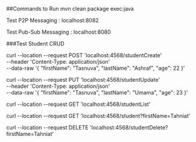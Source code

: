 

##Commands to Run
mvn clean package exec:java <br/>

Test P2P Messaging : localhost:8082 <br/>

Test Pub-Sub Messaging : localhost:8080 <br/>

###Test Student CRUD

curl --location --request POST 'localhost:4568/studentCreate' \
--header 'Content-Type: application/json' \
--data-raw '{
"firstName": "Tasnuva",
"lastName": "Ashraf",
"age": 22
}'

curl --location --request PUT 'localhost:4568/studentUpdate' \
--header 'Content-Type: application/json' \
--data-raw '{
"firstName": "Tasnuva",
"lastName": "Umama",
"age": 23
}'

curl --location --request GET 'localhost:4568/studentList'

curl --location --request GET 'localhost:4568/student?firstName=Tahniat'

curl --location --request DELETE 'localhost:4568/studentDelete?firstName=Tahniat'


